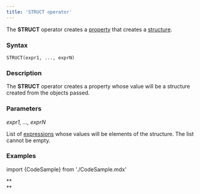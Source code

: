 ```yaml
---
title: 'STRUCT operator'
---
```


The **STRUCT** operator creates a [property](Properties.md) that creates a [structure](Structure_operations_STRUCT_.md).

### Syntax

    STRUCT(expr1, ..., exprN)   

### Description

The **STRUCT** operator creates a property whose value will be a structure created from the objects passed. 

### Parameters

*expr1, ..., exprN*

List of [expressions](Expression.md) whose values will be elements of the structure. The list cannot be empty.

### Examples


import {CodeSample} from './CodeSample.mdx'

<CodeSample url="https://documentation.lsfusion.org/sample?file=OperatorPropertySample&block=struct"/>

**  
**

